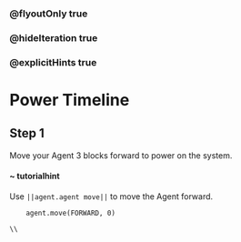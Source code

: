 ### @flyoutOnly true
### @hideIteration true
### @explicitHints true

# Power Timeline

## Step 1
Move your Agent 3 blocks forward to power on the system.

#### ~ tutorialhint 
Use ``||agent.agent move||`` to move the Agent forward.

```ghost
    agent.move(FORWARD, 0)
```
```template
\\
```
```package
```
